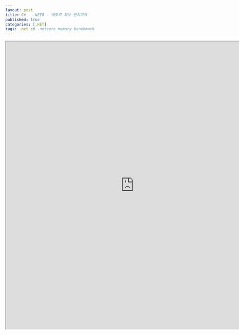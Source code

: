 ```yaml
---
layout: post
title: C# - .NET6 - 메모리 확보 벤치마크
published: true
categories: [.NET]
tags: .net c# .netcore memory benchmark
---  
```

<iframe width="800" height="900" src="https://docs.google.com/document/d/e/2PACX-1vT9Lx--yjizywYyuktXRjWGis4jbAKmlcUuTI_uEITMYHb7TfmAWeFto3wjp1O-Yq2DIs7CEVtXADJU/pub?embedded=true"></iframe>    
   